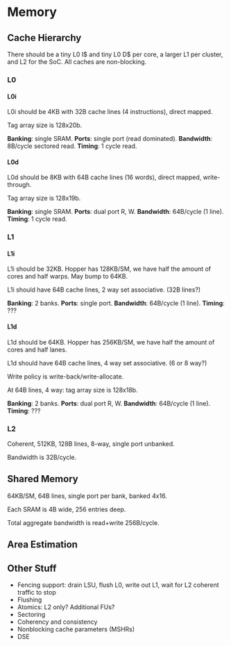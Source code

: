 # Memory

## Cache Hierarchy

There should be a tiny L0 I$ and tiny L0 D$ per core, a larger L1 per cluster,
and L2 for the SoC. All caches are non-blocking.

### L0

#### L0i

L0i should be 4KB with 32B cache lines (4 instructions), direct mapped.

Tag array size is 128x20b.

**Banking**: single SRAM.
**Ports**: single port (read dominated).
**Bandwidth**: 8B/cycle sectored read.
**Timing**: 1 cycle read.

#### L0d

L0d should be 8KB with 64B cache lines (16 words), direct mapped, write-through.

Tag array size is 128x19b.

**Banking**: single SRAM.
**Ports**: dual port R, W.
**Bandwidth**: 64B/cycle (1 line).
**Timing**: 1 cycle read.

### L1

#### L1i

L1i should be 32KB. Hopper has 128KB/SM, we have half the amount of cores and
half warps. May bump to 64KB.

L1i should have 64B cache lines, 2 way set associative. (32B lines?)

**Banking**: 2 banks.
**Ports**: single port.
**Bandwidth**: 64B/cycle (1 line).
**Timing**: ???

#### L1d

L1d should be 64KB. Hopper has 256KB/SM, we have half the amount of cores and
half lanes.

L1d should have 64B cache lines, 4 way set associative. (6 or 8 way?)

Write policy is write-back/write-allocate.

At 64B lines, 4 way: tag array size is 128x18b.

**Banking**: 2 banks.
**Ports**: dual port R, W.
**Bandwidth**: 64B/cycle (1 line).
**Timing**: ???

### L2

Coherent, 512KB, 128B lines, 8-way, single port unbanked.

Bandwidth is 32B/cycle.

## Shared Memory

64KB/SM, 64B lines, single port per bank, banked 4x16.

Each SRAM is 4B wide, 256 entries deep.

Total aggregate bandwidth is read+write 256B/cycle.

## Area Estimation

## Other Stuff

* Fencing support: drain LSU, flush L0, write out L1, wait for L2 coherent
  traffic to stop
* Flushing
* Atomics: L2 only? Additional FUs?
* Sectoring
* Coherency and consistency
* Nonblocking cache parameters (MSHRs)
* DSE

